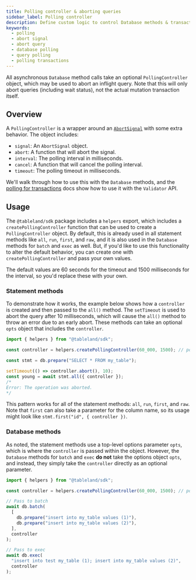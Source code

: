 ```yaml
---
title: Polling controller & aborting queries
sidebar_label: Polling controller
description: Define custom logic to control Database methods & transaction polling behavior.
keywords:
  - polling
  - abort signal
  - abort query
  - database polling
  - query polling
  - polling transactions
---
```


All asynchronous `Database` method calls take an optional `PollingController` object, which may be used to abort an inflight query. Note that this will only abort queries (including wait status), not the actual mutation transaction itself.

## Overview

A `PollingController` is a wrapper around an [`AbortSignal`](https://developer.mozilla.org/en-US/docs/Web/API/AbortSignal) with some extra behavior. The object includes:

- `signal`: An `AbortSignal` object.
- `abort`: A function that will abort the signal.
- `interval`: The polling interval in milliseconds.
- `cancel`: A function that will cancel the polling interval.
- `timeout`: The polling timeout in milliseconds.

We'll walk through how to use this with the `Database` methods, and the [polling for transactions](/sdk/validator/polling-transactions) docs show how to use it with the `Validator` API.

## Usage

The `@tableland/sdk` package includes a `helpers` export, which includes a `createPollingController` function that can be used to create a `PollingController` object. By default, this is already used in all statement methods like `all`, `run`, `first`, and `raw`, and it is also used in the `Database` methods for `batch` and `exec` as well. But, if you'd like to use this functionality to alter the default behavior, you can create one with `createPollingController` and pass your own values.

The default values are 60 seconds for the timeout and 1500 milliseconds for the interval, so you'd replace these with your own.

### Statement methods

To demonstrate how it works, the example below shows how a `controller` is created and then passed to the `all()` method. The `setTimeout` is used to abort the query after 10 milliseconds, which will cause the `all()` method to throw an error due to an early abort. These methods can take an optional `opts` object that includes the `controller`.

```typescript
import { helpers } from "@tableland/sdk";

const controller = helpers.createPollingController(60_000, 1500); // polling timeout and interval

const stmt = db.prepare("SELECT * FROM my_table");

setTimeout(() => controller.abort(), 10);
const young = await stmt.all({ controller });
/*
Error: The operation was aborted.
*/
```

This pattern works for all of the statement methods: `all`, `run`, `first`, and `raw`. Note that `first` can also take a parameter for the column name, so its usage might look like `stmt.first("id", { controller })`.

### Database methods

As noted, the statement methods use a top-level options parameter `opts`, which is where the `controller` is passed within the object. However, the `Database` methods for `batch` and `exec` **do not** take the options object `opts`, and instead, they simply take the `controller` directly as an optional parameter.

```typescript
import { helpers } from "@tableland/sdk";

const controller = helpers.createPollingController(60_000, 1500); // polling timeout and interval

// Pass to batch
await db.batch(
  [
    db.prepare("insert into my_table values (1)"),
    db.prepare("insert into my_table values (2)"),
  ],
  controller
);

// Pass to exec
await db.exec(
  "insert into test my_table (1); insert into my_table values (2)",
  controller
);
```

